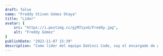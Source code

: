 ```yaml
---
draft: false
name: "Freddy Stiven Gómez Otaya"
title: "Líder"
avatar: {
    src: "https://i.postimg.cc/gjM7zyxG/Freddy.jpg",
    alt: "Freddy Gómez"
}
publishDate: "2022-11-07 15:39"
description: "Como líder del equipo DaVinci Code, soy el encargado de guiar y gestionar el equipo, asegurando la mayor calidad que podemos ofrecer."
---
```

